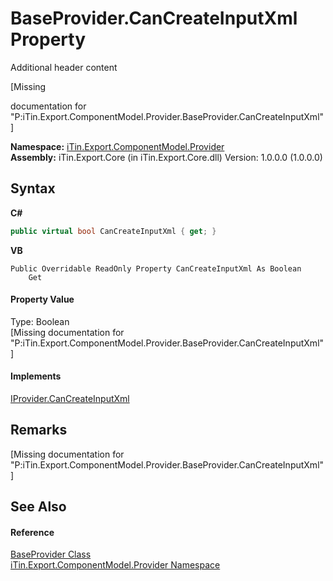 # BaseProvider.CanCreateInputXml Property 
Additional header content 

\[Missing <summary> documentation for "P:iTin.Export.ComponentModel.Provider.BaseProvider.CanCreateInputXml"\]

**Namespace:**&nbsp;<a href="723a96b5-5779-2554-cf17-05149bfcb802">iTin.Export.ComponentModel.Provider</a><br />**Assembly:**&nbsp;iTin.Export.Core (in iTin.Export.Core.dll) Version: 1.0.0.0 (1.0.0.0)

## Syntax

**C#**<br />
``` C#
public virtual bool CanCreateInputXml { get; }
```

**VB**<br />
``` VB
Public Overridable ReadOnly Property CanCreateInputXml As Boolean
	Get
```


#### Property Value
Type: Boolean<br />\[Missing <value> documentation for "P:iTin.Export.ComponentModel.Provider.BaseProvider.CanCreateInputXml"\]

#### Implements
<a href="88dec883-919c-3fad-ac04-a379325e8c39">IProvider.CanCreateInputXml</a><br />

## Remarks
\[Missing <remarks> documentation for "P:iTin.Export.ComponentModel.Provider.BaseProvider.CanCreateInputXml"\]

## See Also


#### Reference
<a href="f3556fb2-c7e1-5904-974e-18f789583e49">BaseProvider Class</a><br /><a href="723a96b5-5779-2554-cf17-05149bfcb802">iTin.Export.ComponentModel.Provider Namespace</a><br />